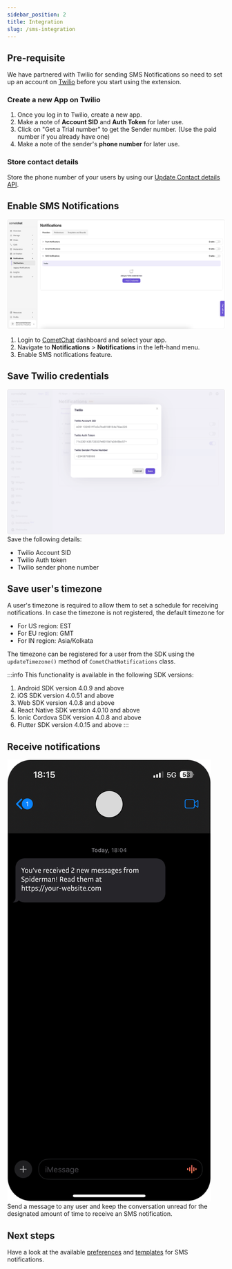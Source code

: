 ```yaml
---
sidebar_position: 2
title: Integration
slug: /sms-integration
---
```


## Pre-requisite

We have partnered with Twilio for sending SMS Notifications so need to set up an account on [Twilio](https://www.twilio.com/) before you start using the extension.

### Create a new App on Twilio

1. Once you log in to Twilio, create a new app.
2. Make a note of **Account SID** and **Auth Token** for later use.
3. Click on "Get a Trial number" to get the Sender number. (Use the paid number if you already have one)
4. Make a note of the sender's **phone number** for later use.

### Store contact details

Store the phone number of your users by using our [Update Contact details API](https://api-explorer.cometchat.com/reference/notifications-update-contact-details).

## Enable SMS Notifications

![Enable SMS Notifications](./assets/cometchat-notifications-sms-enable.png)

1. Login to [CometChat](https://app.cometchat.com/login) dashboard and select your app.
2. Navigate to **Notifications** > **Notifications** in the left-hand menu.
3. Enable SMS notifications feature.

## Save Twilio credentials

![Save Twilio credentials](./assets/cometchat-notifications-sms-twilio.png)
Save the following details:

- Twilio Account SID
- Twilio Auth token
- Twilio sender phone number

## Save user's timezone

A user's timezone is required to allow them to set a schedule for receiving notifications. In case the timezone is not registered, the default timezone for

- For US region: EST
- For EU region: GMT
- For IN region: Asia/Kolkata

The timezone can be registered for a user from the SDK using the `updateTimezone()` method of `CometChatNotifications` class.

:::info
This functionality is available in the following SDK versions:

1. Android SDK version 4.0.9 and above
2. iOS SDK version 4.0.51 and above
3. Web SDK version 4.0.8 and above
4. React Native SDK version 4.0.10 and above
5. Ionic Cordova SDK version 4.0.8 and above
6. Flutter SDK version 4.0.15 and above
   :::

## Receive notifications

![SMS notification received](./assets/cometchat-notifications-sms-received.png)
Send a message to any user and keep the conversation unread for the designated amount of time to receive an SMS notification.

## Next steps

Have a look at the available [preferences](./preferences-templates-sounds#sms-notification-preferences) and [templates](./preferences-templates-sounds#sms-notification-templates) for SMS notifications.

